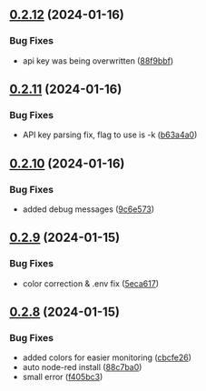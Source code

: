 ## [0.2.12](https://github.com/Energy-Control-no/fleet-flows-autoinstaller/compare/v0.2.11...v0.2.12) (2024-01-16)


### Bug Fixes

* api key was being overwritten ([88f9bbf](https://github.com/Energy-Control-no/fleet-flows-autoinstaller/commit/88f9bbf301128bd29a495228457e4cdd205dd4b4))



## [0.2.11](https://github.com/Energy-Control-no/fleet-flows-autoinstaller/compare/v0.2.10...v0.2.11) (2024-01-16)


### Bug Fixes

* API key parsing fix, flag to use is -k ([b63a4a0](https://github.com/Energy-Control-no/fleet-flows-autoinstaller/commit/b63a4a0b93498759807e49efa1ab0524af0cb8e5))



## [0.2.10](https://github.com/Energy-Control-no/fleet-flows-autoinstaller/compare/v0.2.9...v0.2.10) (2024-01-16)


### Bug Fixes

* added debug messages ([9c6e573](https://github.com/Energy-Control-no/fleet-flows-autoinstaller/commit/9c6e5735f293c630aa27e650c8781ec2f9061db4))



## [0.2.9](https://github.com/Energy-Control-no/fleet-flows-autoinstaller/compare/v0.2.8...v0.2.9) (2024-01-15)


### Bug Fixes

* color correction & .env fix ([5eca617](https://github.com/Energy-Control-no/fleet-flows-autoinstaller/commit/5eca617d4189db8be2e1bb9a50591d950d74fae5))



## [0.2.8](https://github.com/Energy-Control-no/fleet-flows-autoinstaller/compare/v0.2.7...v0.2.8) (2024-01-15)


### Bug Fixes

* added colors for easier monitoring ([cbcfe26](https://github.com/Energy-Control-no/fleet-flows-autoinstaller/commit/cbcfe266c34e131c034416e8f18505e1889533bb))
* auto node-red install ([88c7ba0](https://github.com/Energy-Control-no/fleet-flows-autoinstaller/commit/88c7ba02f999af9df71e3c785d736f3a811ed010))
* small error ([f405bc3](https://github.com/Energy-Control-no/fleet-flows-autoinstaller/commit/f405bc3cd92b298bc6705f58bc7baddb9ada8e03))



